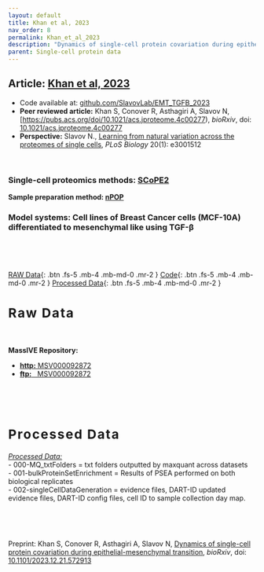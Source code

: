 ```yaml
---
layout: default
title: Khan et al, 2023
nav_order: 8
permalink: Khan_et_al_2023
description: "Dynamics of single-cell protein covariation during epithelial-mesenchymal transition | Slavov Laboratory"
parent: Single-cell protein data
---
```


## Article: [Khan et al, 2023](https://www.biorxiv.org/content/10.1101/2023.12.21.572913v1)
* Code available at: [github.com/SlavovLab/EMT_TGFB_2023](https://github.com/SlavovLab/EMT_TGFB_2023)
* **Peer reviewed article:** Khan S, Conover R, Asthagiri A, Slavov N, [https://pubs.acs.org/doi/10.1021/acs.jproteome.4c00277), *bioRxiv*, doi: [10.1021/acs.jproteome.4c00277](https://doi.org/10.1021/acs.jproteome.4c00277)
 * **Perspective:**  Slavov N., [Learning from natural variation across the proteomes of single cells](https://doi.org/10.1371/journal.pbio.3001512), *PLoS Biology* 20(1): e3001512




&nbsp;

### Single-cell proteomics methods: [SCoPE2](SCoPE2)
**Sample preparation method: [nPOP](nPOP)**

### Model systems:  Cell lines of Breast Cancer cells (MCF-10A) differentiated to mesenchymal like using TGF-&beta;



&nbsp;


&nbsp;

[RAW Data](#raw_data){: .btn .fs-5 .mb-4 .mb-md-0 .mr-2 }
[Code](https://github.com/SlavovLab/EMT_TGFB_2023){: .btn .fs-5 .mb-4 .mb-md-0 .mr-2 }
[Processed Data](#proc_data){: .btn .fs-5 .mb-4 .mb-md-0 .mr-2 }

<h2 style="letter-spacing: 2px; font-size: 26px;" id="raw_data" > Raw Data </h2>


&nbsp;


 **MassIVE Repository:**
  - [**http:**  MSV000092872](https://massive.ucsd.edu/ProteoSAFe/dataset.jsp?task=b4f28abc451b4e4a861583d95d68057a)
  - [**ftp:** &nbsp; MSV000092872](ftp://MSV000092872@massive.ucsd.edu)


  &nbsp;

  &nbsp;

<h2 style="letter-spacing: 2px; font-size: 26px;" id="proc_data" >Processed Data</h2>

*[Processed Data: ](https://drive.google.com/drive/folders/1z5oPN47MsXrvDWlibEMdqQun_SDymeyN?usp=drive_link)*   
    - 000-MQ_txtFolders = txt folders outputted by maxquant across datasets  
    - 001-bulkProteinSetEnrichment = Results of PSEA performed on both biological replicates  
    - 002-singleCellDataGeneration = evidence files, DART-ID updated evidence files, DART-ID config   files, cell ID to sample collection day map.   

   &nbsp;

   &nbsp;

Preprint: Khan S, Conover R, Asthagiri A, Slavov N, [Dynamics of single-cell protein covariation during epithelial-mesenchymal transition]( https://doi.org/10.1101/2023.12.21.572913), *bioRxiv*, doi: [10.1101/2023.12.21.572913](https://doi.org/10.1101/2023.12.21.572913)
